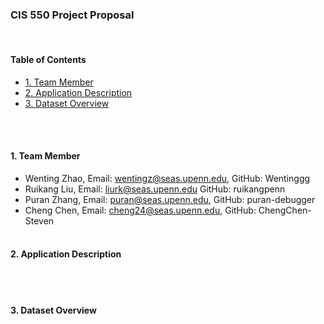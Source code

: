 ### CIS 550 Project Proposal
<br>


#### __Table of Contents__

- [1. Team Member](#1-team-member)
- [2. Application Description](#2-application-description)
- [3. Dataset Overview](#3-dataset-overview)


<br><br>




#### 1. Team Member

* Wenting Zhao, Email: wentingz@seas.upenn.edu, GitHub: Wentinggg  <br>
* Ruikang Liu, Email: liurk@seas.upenn.edu  GitHub: ruikangpenn  <br>
* Puran Zhang, Email: puran@seas.upenn.edu, GitHub: puran-debugger  <br>
* Cheng Chen, Email: cheng24@seas.upenn.edu, GitHub: ChengChen-Steven  <br><br>

#### 2. Application Description
<br><br>


#### 3. Dataset Overview





